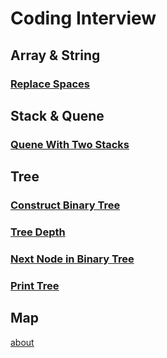# Coding Interview

## Array & String
### [Replace Spaces](001_ReplaceSpaces.html)

## Stack & Quene
### [Quene With Two Stacks](002_QueneWithTwoStacks.html)

## Tree
### [Construct Binary Tree](003_ConstructBinaryTree.html)
### [Tree Depth](004_TreeDepth.html)
### [Next Node in Binary Tree](005_NextNodeInBinaryTree.html)
### [Print Tree](006_PrintTree.html)

## Map

[about](about.html)